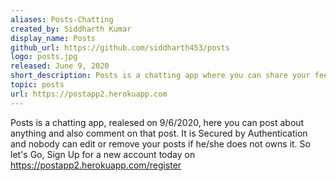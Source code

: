 ```yaml
---
aliases: Posts-Chatting
created_by: Siddharth Kumar
display_name: Posts
github_url: https://github.com/siddharth453/posts
logo: posts.jpg
released: June 9, 2020
short_description: Posts is a chatting app where you can share your feelings with the whole WORLD!.
topic: posts
url: https://postapp2.herokuapp.com
---
```

<p>Posts is a chatting app, realesed on 9/6/2020, here you can post about anything and also comment on that post. It is Secured by Authentication and nobody can edit or remove your posts if he/she does not owns it. So let's Go, Sign Up for a new account today on <a href="https://postapp2.herokuapp.com/register">https://postapp2.herokuapp.com/register</a></p>
